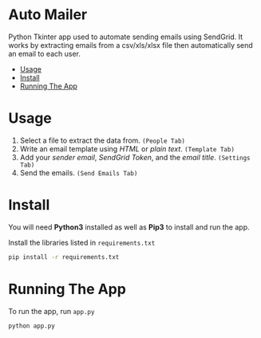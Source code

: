 # Auto Mailer
Python Tkinter app used to automate sending emails using SendGrid. It works by extracting emails from a csv/xls/xlsx file then automatically send an email to each user.

<!-- vim-markdown-toc GFM -->

* [Usage](#usage)
* [Install](#install)
* [Running The App](#running-the-app)

<!-- vim-markdown-toc -->

# Usage
1. Select a file to extract the data from. `(People Tab)`
2. Write an email template using _HTML_ or _plain text_. `(Template Tab)`
3. Add your _sender email_, _SendGrid Token_, and the _email title_. `(Settings Tab)`
4. Send the emails. `(Send Emails Tab)`

# Install
You will need **Python3** installed as well as **Pip3** to install and run the app.

Install the libraries listed in `requirements.txt`
```sh
pip install -r requirements.txt
```

# Running The App
To run the app, run `app.py`
```sh
python app.py
```
